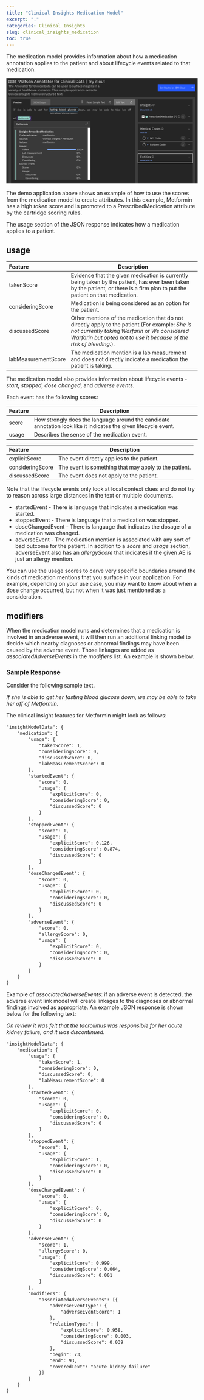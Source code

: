 ```yaml
---
title: "Clinical Insights Medication Model"
excerpt: "."
categories: Clinical Insights
slug: clinical_insights_medication
toc: true
---
```

<!--                                                                    -->
<!-- (C) Copyright Merative US L.P. and others 2020, 2023               -->
<!--                                                                    -->
<!-- SPDX-License-Identifier: Apache-2.0                                -->
<!--                                                                    -->

<!-- # Clinical Insights Medication Model -->

The medication model provides information about how a medication annotation applies to the patient and about lifecycle events related to that medication.

![medications](../../images/medications.png)

The demo application above shows an example of how to use the scores from the medication model to create attributes.  In this example, Metformin has a high _taken_ score and is promoted to a PrescribedMedication attribute by the cartridge scoring rules.

The usage section of the JSON response indicates how a medication applies to a patient.

## usage

| Feature | Description |
|:--------|-------------|
| takenScore | Evidence that the given medication is currently being taken by the patient, has ever been taken by the patient, or there is a firm plan to put the patient on that medication. |
| consideringScore | Medication is being considered as an option for the patient. |
| discussedScore | Other mentions of the medication that do not directly apply to the patient (For example:  _She is not currently taking Warfarin_ or _We considered Warfarin but opted not to use it because of the risk of bleeding._). |
| labMeasurementScore | The medication mention is a lab measurement and does not directly indicate a medication the patient is taking. |

The medication model also provides information about lifecycle events - _start_, _stopped_, _dose changed_, and _adverse events_.

Each event has the following scores:

| Feature | Description |
|:--------|-------------|
| score | How strongly does the language around the candidate annotation look like it indicates the given lifecycle event. |
| usage | Describes the sense of the medication event. |

| Feature | Description |
|:--------|-------------|
| explicitScore | The event directly applies to the patient. |
| consideringScore | The event is something that may apply to the patient. |
| discussedScore | The event does not apply to the patient. |

Note that the lifecycle events only look at local context clues and do not try to reason across large distances in the text or multiple documents.  

* startedEvent - There is language that indicates a medication was started.
* stoppedEvent - There is language that a medication was stopped.
* doseChangedEvent - There is language that indicates the dosage of a medication was changed.
* adverseEvent - The medication mention is associated with any sort of bad outcome for the patient.  In addition to a _score_ and _usage_ section, adverseEvent also has an _allergyScore_ that indicates if the given AE is just an allergy mention.

You can use the usage scores to carve very specific boundaries around the kinds of medication mentions that you surface in your application.  For example, depending on your use case, you may want to know about when a dose change occurred, but not when it was just mentioned as a consideration.

## modifiers

When the medication model runs and determines that a medication is involved in an adverse event, it will then run an additional linking model to decide which nearby diagnoses or abnormal findings may have been caused by the adverse event.  Those linkages are added as _associatedAdverseEvents_ in the _modifiers_ list. An example is shown below.

### Sample Response

Consider the following sample text.

_If she is able to get her fasting blood glucose down, we may be able to take her off of Metformin._

The clinical insight features for Metformin might look as follows:

```
"insightModelData": {
	"medication": {
		"usage": {
			"takenScore": 1,
			"consideringScore": 0,
			"discussedScore": 0,
			"labMeasurementScore": 0
		},
		"startedEvent": {
			"score": 0,
			"usage": {
				"explicitScore": 0,
				"consideringScore": 0,
				"discussedScore": 0
			}
		},
		"stoppedEvent": {
			"score": 1,
			"usage": {
				"explicitScore": 0.126,
				"consideringScore": 0.874,
				"discussedScore": 0
			}
		},
		"doseChangedEvent": {
			"score": 0,
			"usage": {
				"explicitScore": 0,
				"consideringScore": 0,
				"discussedScore": 0
			}
		},
		"adverseEvent": {
			"score": 0,
			"allergyScore": 0,
			"usage": {
				"explicitScore": 0,
				"consideringScore": 0,
				"discussedScore": 0
			}
		}
	}
}
```

Example of _associatedAdverseEvents_: if an adverse event is detected, the adverse event link model will create linkages to the diagnoses or abnormal findings involved as appropriate.  An example JSON response is shown below for the following text:  

_On review it was felt that the tacrolimus was responsible for her acute kidney failure, and it was discontinued_.

```
"insightModelData": {
	"medication": {
		"usage": {
			"takenScore": 1,
			"consideringScore": 0,
			"discussedScore": 0,
			"labMeasurementScore": 0
		},
		"startedEvent": {
			"score": 0,
			"usage": {
				"explicitScore": 0,
				"consideringScore": 0,
				"discussedScore": 0
			}
		},
		"stoppedEvent": {
			"score": 1,
			"usage": {
				"explicitScore": 1,
				"consideringScore": 0,
				"discussedScore": 0
			}
		},
		"doseChangedEvent": {
			"score": 0,
			"usage": {
				"explicitScore": 0,
				"consideringScore": 0,
				"discussedScore": 0
			}
		},
		"adverseEvent": {
			"score": 1,
			"allergyScore": 0,
			"usage": {
				"explicitScore": 0.999,
				"consideringScore": 0.064,
				"discussedScore": 0.001
			}
		},
		"modifiers": {
			"associatedAdverseEvents": [{
				"adverseEventType": {
					"adverseEventScore": 1
				},
				"relationTypes": {
					"explicitScore": 0.958,
					"consideringScore": 0.003,
					"discussedScore": 0.039
				},
				"begin": 73,
				"end": 93,
				"coveredText": "acute kidney failure"
			}]
		}
	}
}
```
